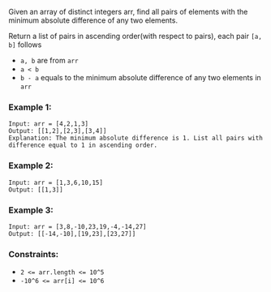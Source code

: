 Given an array of distinct integers arr, find all pairs of elements with the minimum absolute difference of any two elements. 

Return a list of pairs in ascending order(with respect to pairs), each pair ```[a, b]``` follows

- ```a, b``` are from ```arr```
- ```a < b```
- ```b - a``` equals to the minimum absolute difference of any two elements in ```arr```
 

### Example 1:
```
Input: arr = [4,2,1,3]
Output: [[1,2],[2,3],[3,4]]
Explanation: The minimum absolute difference is 1. List all pairs with difference equal to 1 in ascending order.
```
### Example 2:
```
Input: arr = [1,3,6,10,15]
Output: [[1,3]]
```
### Example 3:
```
Input: arr = [3,8,-10,23,19,-4,-14,27]
Output: [[-14,-10],[19,23],[23,27]]
```

### Constraints:

- ```2 <= arr.length <= 10^5```
- ```-10^6 <= arr[i] <= 10^6```